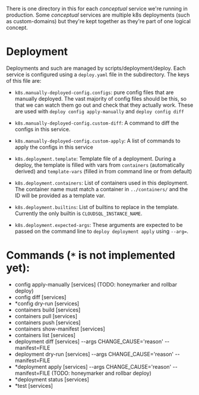There is one directory in this for each _conceptual_ service we're running in
production. Some _conceptual_ services are multiple k8s deployments (such as
custom-domains) but they're kept together as they're part of one logical
concept.

# Deployment

Deployments and such are managed by scripts/deployment/deploy. Each service is configured using a `deploy.yaml` file in the subdirectory. The keys of this file are:

- `k8s.manually-deployed-config.configs`:
  pure config files that are manually deployed. The vast majority of config files
  should be this, so that we can watch them go out and check that they actually
  work. These are used with `deploy config apply-manually` and `deploy config diff`

- `k8s.manually-deployed-config.custom-diff`:
  A command to diff the configs in this service.

- `k8s.manually-deployed-config.custom-apply`:
  A list of commands to apply the configs in this service

- `k8s.deployment.template`:
  Template file of a deployment. During a deploy, the template is filled with vars
  from `containers` (automatically derived) and `template-vars` (filled in from
  command line or from default)

- `k8s.deployment.containers`:
  List of containers used in this deployment. The container name must match a
  container in `../containers/` and the ID will be provided as a template var.

- `k8s.deployment.builtins`:
  List of builtins to replace in the template. Currently the only builtin is
  `CLOUDSQL_INSTANCE_NAME`.

- `k8s.deployment.expected-args`:
  These arguments are expected to be passed on the command line to `deploy deployment apply` using `--arg=`.

# Commands (`*` is not implemented yet):

- config apply-manually [services] (TODO: honeymarker and rollbar deploy)
- config diff [services]
- \*config dry-run [services]
- containers build [services]
- containers pull [services]
- containers push [services]
- containers show-manifest [services]
- containers list [services]
- deployment diff [services] --args CHANGE_CAUSE='reason' --manifest=FILE
- deployment dry-run [services] --args CHANGE_CAUSE='reason' --manifest=FILE
- \*deployment apply [services] --args CHANGE_CAUSE='reason' --manifest=FILE (TODO: honeymarker and rollbar deploy)
- \*deployment status [services]
- \*test [services]
